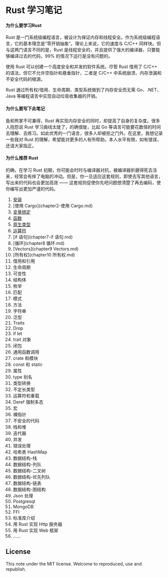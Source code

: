Rust 学习笔记
=============

#### 为什么要学习Rust

Rust 是一门系统级编程语言，被设计为保证内存和线程安全。作为系统级编程语言，它的基本理念是“零开销抽象”。理论上来说，它的速度与 C/C++ 同样快。但与这两门语言不同的是，Rust 是线程安全的，并且提供了强大的编译器，只要能够编译过去的代码，99% 的情况下运行是没有问题的。  

使用 Rust 可以创建一个高度安全和并发的软件系统。尽管 Rust 借用了 C/C++ 的语法，但它不允许空指针和悬垂指针，二者是 C/C++ 中系统崩溃、内存泄漏和不安全代码的根源。  

Rust 通过所有权/借用、生命周期、类型系统做到了内存安全而无需 Go、.NET、Java 等编程语言中实现自动垃圾收集器的开销。  

#### 为什么要写下此笔记

鱼和熊掌不可兼得，Rust 再实现内存安全的同时，却提高了自身的复杂度。很多人抱怨说 Rust 学习曲线太陡了，的确很陡，比起 Go 等语言可能要花数倍的时间去理解、去练习。如此优秀的一门语言，很多人却被拒之门外。在这里，我想记录一些我对 Rust 的理解，希望能对更多的人有所帮助。本人水平有限，如有错误，还请大家指正。

#### 为什么推荐 Rust

的确，在学习 Rust 初期，你可能会时时与编译器对抗，被编译器折磨得死去活来，经常会有摔了电脑的冲动。但是，你一旦适应这套规则，即使去写其他语言，写出来的代码也会更加高效 —— 这套规则促使你先吧问题想清楚了再去编码，使你编写出更加严谨的代码。

1. [安装](chapter1-安装.md)
2. [使用 Cargo](chapter2-使用 Cargo.md)
3. [变量绑定](chapter3-变量绑定.md)
4. [函数](chapter4-函数.md)
5. [原生类型](chapter5-原生类型.md)
6. [运算符](chapter6-运算符.md)
7. [if 语句](chapter7-if 语句.md)
8. [循环](chapter8 循环.md)
9. [Vectors](chapter9 Vectors.md)
10. [所有权](chapter10 所有权.md)
11. 借用和引用
12. 生命周期
13. 可变性
14. 结构体
15. 枚举
16. 匹配
17. 模式
18. 方法
19. 字符串
20. 泛型
21. Traits
22. Drop
23. if let
24. trait 对象
25. 闭包
26. 通用函数调用
27. crate 和模块
28. const 和 static
29. 属性
30. type 别名
31. 类型转换
32. 不定长类型
33. 运算符和重载
34. Deref 强制多态
35. 宏
36. 裸指针
37. 不安全的代码
38. 栈和堆
39. 迭代器
40. 并发
41. 错误处理
42. 哈希表 HashMap
43. 数据结构-栈
44. 数据结构-列队
45. 数据结构-二叉树
46. 数据结构-优先列队
47. 数据结构-链表
48. 数据结构-图结构
49. Json 处理
50. Postgresql
51. MongoDB
52. FFI
53. 标准库介绍
54. 用 Rust 实现 Http 服务器
55. 用 Rust 实现 Web 框架
56. ……

License
-------
This note under the MIT license. Welcome to reproduced, use and republish.

